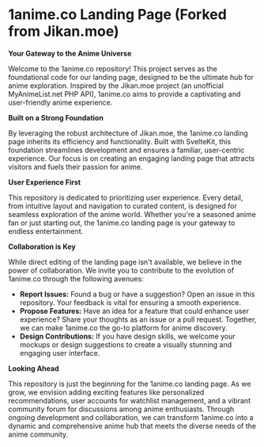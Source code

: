 # 1anime.co Landing Page (Forked from Jikan.moe)

**Your Gateway to the Anime Universe**

Welcome to the 1anime.co repository! This project serves as the foundational code for our landing page, designed to be the ultimate hub for anime exploration. Inspired by the Jikan.moe project (an unofficial MyAnimeList.net PHP API), 1anime.co aims to provide a captivating and user-friendly anime experience.

**Built on a Strong Foundation**

By leveraging the robust architecture of Jikan.moe, the 1anime.co landing page inherits its efficiency and functionality. Built with SvelteKit, this foundation streamlines development and ensures a familiar, user-centric experience. Our focus is on creating an engaging landing page that attracts visitors and fuels their passion for anime.

**User Experience First**

This repository is dedicated to prioritizing user experience. Every detail, from intuitive layout and navigation to curated content, is designed for seamless exploration of the anime world. Whether you're a seasoned anime fan or just starting out, the 1anime.co landing page is your gateway to endless entertainment.

**Collaboration is Key**

While direct editing of the landing page isn't available, we believe in the power of collaboration. We invite you to contribute to the evolution of 1anime.co through the following avenues:

* **Report Issues:** Found a bug or have a suggestion? Open an issue in this repository. Your feedback is vital for ensuring a smooth experience.
* **Propose Features:** Have an idea for a feature that could enhance user experience? Share your thoughts as an issue or a pull request. Together, we can make 1anime.co the go-to platform for anime discovery.
* **Design Contributions:** If you have design skills, we welcome your mockups or design suggestions to create a visually stunning and engaging user interface.

**Looking Ahead**

This repository is just the beginning for the 1anime.co landing page. As we grow, we envision adding exciting features like personalized recommendations, user accounts for watchlist management, and a vibrant community forum for discussions among anime enthusiasts. Through ongoing development and collaboration, we can transform 1anime.co into a dynamic and comprehensive anime hub that meets the diverse needs of the anime community.
